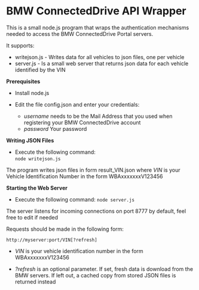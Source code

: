 <h1>BMW ConnectedDrive API Wrapper</h1>

This is a small node.js program that wraps the authentication mechanisms needed to access the BMW ConnectedDrive Portal servers.
 
 It supports:
 * writejson.js - Writes data for all vehicles to json files, one per vehicle
 * server.js - Is a small web server that returns json data for each vehicle identified by the VIN
 
__Prerequisites__

* Install node.js

* Edit the file config.json and enter your credentials:

    * *username* needs to be the Mail Address that you used when registering your BMW ConnectedDrive account
    * *password* Your password

__Writing JSON Files__

* Execute the following command:      
`node writejson.js`
    

The program writes json files in form result_VIN.json where _VIN_ is your Vehicle Identification Number
in the form WBAxxxxxxxV123456

__Starting the Web Server__

* Execute the following command:
`node server.js`

    
The server listens for incoming connections on port 8777 by default, feel free to edit if needed

Requests should be made in the following form:

`http://myserver:port/VIN[?refresh]`

* _VIN_ is your vehicle identification number in the form WBAxxxxxxxV123456

* _?refresh_ is an optional parameter. If set, fresh data is download from the BMW servers. If left out, 
a cached copy from stored JSON files is returned instead
